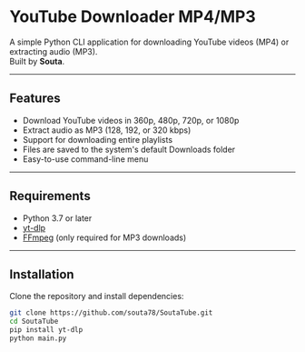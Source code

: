 # YouTube Downloader MP4/MP3

A simple Python CLI application for downloading YouTube videos (MP4) or extracting audio (MP3).  
Built by **Souta**.

---

## Features

- Download YouTube videos in 360p, 480p, 720p, or 1080p
- Extract audio as MP3 (128, 192, or 320 kbps)
- Support for downloading entire playlists
- Files are saved to the system's default Downloads folder
- Easy-to-use command-line menu

---

## Requirements

- Python 3.7 or later
- [yt-dlp](https://github.com/yt-dlp/yt-dlp)
- [FFmpeg](https://ffmpeg.org/) (only required for MP3 downloads)

---

## Installation

Clone the repository and install dependencies:

```bash
git clone https://github.com/souta78/SoutaTube.git
cd SoutaTube
pip install yt-dlp
python main.py


